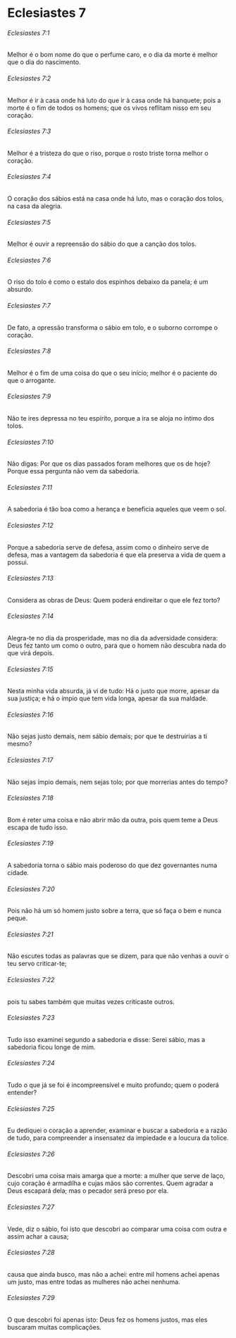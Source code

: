# Eclesiastes 7

###### Eclesiastes 7:1

Melhor é o bom nome do que o perfume caro, e o dia da morte é melhor que o dia do nascimento.

###### Eclesiastes 7:2

Melhor é ir à casa onde há luto do que ir à casa onde há banquete; pois a morte é o fim de todos os homens; que os vivos reflitam nisso em seu coração.

###### Eclesiastes 7:3

Melhor é a tristeza do que o riso, porque o rosto triste torna melhor o coração.

###### Eclesiastes 7:4

O coração dos sábios está na casa onde há luto, mas o coração dos tolos, na casa da alegria.

###### Eclesiastes 7:5

Melhor é ouvir a repreensão do sábio do que a canção dos tolos.

###### Eclesiastes 7:6

O riso do tolo é como o estalo dos espinhos debaixo da panela; é um absurdo.

###### Eclesiastes 7:7

De fato, a opressão transforma o sábio em tolo, e o suborno corrompe o coração.

###### Eclesiastes 7:8

Melhor é o fim de uma coisa do que o seu início; melhor é o paciente do que o arrogante.

###### Eclesiastes 7:9

Não te ires depressa no teu espírito, porque a ira se aloja no íntimo dos tolos.

###### Eclesiastes 7:10

Não digas: Por que os dias passados foram melhores que os de hoje? Porque essa pergunta não vem da sabedoria.

###### Eclesiastes 7:11

A sabedoria é tão boa como a herança e beneficia aqueles que veem o sol.

###### Eclesiastes 7:12

Porque a sabedoria serve de defesa, assim como o dinheiro serve de defesa, mas a vantagem da sabedoria é que ela preserva a vida de quem a possui.

###### Eclesiastes 7:13

Considera as obras de Deus: Quem poderá endireitar o que ele fez torto?

###### Eclesiastes 7:14

Alegra-te no dia da prosperidade, mas no dia da adversidade considera: Deus fez tanto um como o outro, para que o homem não descubra nada do que virá depois.

###### Eclesiastes 7:15

Nesta minha vida absurda, já vi de tudo: Há o justo que morre, apesar da sua justiça; e há o ímpio que tem vida longa, apesar da sua maldade.

###### Eclesiastes 7:16

Não sejas justo demais, nem sábio demais; por que te destruirias a ti mesmo?

###### Eclesiastes 7:17

Não sejas ímpio demais, nem sejas tolo; por que morrerias antes do tempo?

###### Eclesiastes 7:18

Bom é reter uma coisa e não abrir mão da outra, pois quem teme a Deus escapa de tudo isso.

###### Eclesiastes 7:19

A sabedoria torna o sábio mais poderoso do que dez governantes numa cidade.

###### Eclesiastes 7:20

Pois não há um só homem justo sobre a terra, que só faça o bem e nunca peque.

###### Eclesiastes 7:21

Não escutes todas as palavras que se dizem, para que não venhas a ouvir o teu servo criticar-te;

###### Eclesiastes 7:22

pois tu sabes também que muitas vezes criticaste outros.

###### Eclesiastes 7:23

Tudo isso examinei segundo a sabedoria e disse: Serei sábio, mas a sabedoria ficou longe de mim.

###### Eclesiastes 7:24

Tudo o que já se foi é incompreensível e muito profundo; quem o poderá entender?

###### Eclesiastes 7:25

Eu dediquei o coração a aprender, examinar e buscar a sabedoria e a razão de tudo, para compreender a insensatez da impiedade e a loucura da tolice.

###### Eclesiastes 7:26

Descobri uma coisa mais amarga que a morte: a mulher que serve de laço, cujo coração é armadilha e cujas mãos são correntes. Quem agradar a Deus escapará dela; mas o pecador será preso por ela.

###### Eclesiastes 7:27

Vede, diz o sábio, foi isto que descobri ao comparar uma coisa com outra e assim achar a causa;

###### Eclesiastes 7:28

causa que ainda busco, mas não a achei: entre mil homens achei apenas um justo, mas entre todas as mulheres não achei nenhuma.

###### Eclesiastes 7:29

O que descobri foi apenas isto: Deus fez os homens justos, mas eles buscaram muitas complicações.


